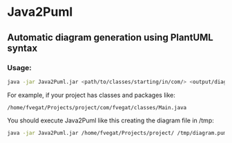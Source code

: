 # Java2Puml

## Automatic diagram generation using PlantUML syntax

### Usage:

```sh
java -jar Java2Puml.jar <path/to/classes/starting/in/com/> <output/diagram/file.puml>
```

For example, if your project has classes and packages like:

```
/home/fvegat/Projects/project/com/fvegat/classes/Main.java
```

You should execute Java2Puml like this creating the diagram file in /tmp:

```sh
java -jar Java2Puml.jar /home/fvegat/Projects/project/ /tmp/diagram.puml
```
